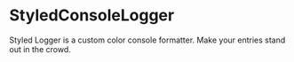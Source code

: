 # StyledConsoleLogger
Styled Logger is a custom color console formatter. Make your entries stand out in the crowd.

